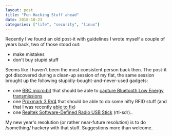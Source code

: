 ```yaml
---
layout: post
title: "Fun Hacking Stuff ahead"
date: 2018-10-23
categories: ["life", "security", "linux"]
---
```


Recently I've found an old post-it with guidelines I wrote myself a couple of years back, two of those stood out:

* make mistakes
* don't buy stupid stuff

Seems like I haven't been the most consistent person back then. The post-it got discovered during a clean-up session of my flat, the same session brought up the following stupidly-bought-and-never-used gadgets:

* one [BBC micro:bit](https://de.wikipedia.org/wiki/BBC_micro:bit) that should be able to [capture Bluetooth Low Energy transmissions](https://github.com/virtualabs/btlejack)
* one [Proxmark 3 RV4](https://www.kickstarter.com/projects/1408815241/proxmark3-rdv-40#) that should be able to do some nifty RFID stuff (and that I was recently [able to fix](https://github.com/RfidResearchGroup/proxmark3/issues/35))
* one [Realtek Software-Defined Radio USB Stick](https://www.rtl-sdr.com/about-rtl-sdr/) (rtl-sdr)..

My new year's resolution (or rather near-future resolution) is to do /something/ hackery with that stuff. Suggestions more than welcome.

